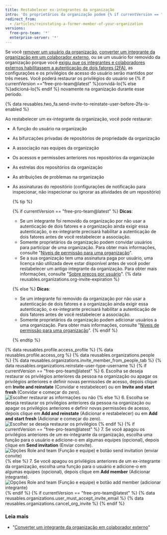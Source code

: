 ```yaml
---
title: Restabelecer ex-integrantes da organização
intro: 'Os proprietários da organização podem {% if currentVersion == "free-pro-team@latest" %}convidar ex-integrantes da organização a voltar a juntar-se{% else %}e adicinar ex-integrantes {% endif%} à sua organização e escolher se deseja restaurar a função anterior, as permissões de acesso, as bifurcações e as configurações dessa pessoa.'
redirect_from:
  - /articles/reinstating-a-former-member-of-your-organization
versions:
  free-pro-team: '*'
  enterprise-server: '*'
---
```


Se você [remover um usuário da organização](/articles/removing-a-member-from-your-organization), [converter um integrante da organização em um colaborador externo](/articles/converting-an-organization-member-to-an-outside-collaborator), ou se um usuário for removido da organização porque você [exigiu que os integrantes e colaboradores externos habilitassem a autenticação de dois fatores (2FA)](/articles/requiring-two-factor-authentication-in-your-organization), as configurações e os privilégios de acesso do usuário serão mantidos por três meses. Você poderá restaurar os privilégios do usuário se {% if currentVersion =="free-pro-team@latest" %}convidá-lo{% else %}adicioná-lo{% endif %} novamente na organização durante esse período.

{% data reusables.two_fa.send-invite-to-reinstate-user-before-2fa-is-enabled %}

Ao restabelecer um ex-integrante da organização, você pode restaurar:
 - A função do usuário na organização
 - As bifurcações privadas de repositórios de propriedade da organização
 - A associação nas equipes da organização
 - Os acessos e permissões anteriores nos repositórios da organização
 - As estrelas dos repositórios da organização
 - As atribuições de problemas na organização
 - As assinaturas do repositório (configurações de notificação para inspecionar, não inspecionar ou ignorar as atividades de um repositório)

    {% tip %}

    {% if currentVersion == "free-pro-team@latest" %}
    **Dicas**:
    - Se um integrante foi removido da organização por não usar a autenticação de dois fatores e a organização ainda exigir essa autenticação, o ex-integrante precisará habilitar a autenticação de dois fatores antes de você restabelecer a associação.
    - Somente proprietários da organização podem convidar usuários para participar de uma organização. Para obter mais informações, consulte "[Níveis de permissão para uma organização](/articles/permission-levels-for-an-organization)".
    - Se a sua organização tem uma assinatura paga por usuário, uma licença não utilizada deve estar disponível antes de você poder restabelecer um antigo integrante da organização. Para obter mais informações, consulte "[Sobre preços por usuário](/articles/about-per-user-pricing)". {% data reusables.organizations.org-invite-expiration %}

   {% else %}
    **Dicas**:
    - Se um integrante foi removido da organização por não usar a autenticação de dois fatores e a organização ainda exigir essa autenticação, o ex-integrante precisará habilitar a autenticação de dois fatores antes de você restabelecer a associação.
    - Somente proprietários da organização podem adicionar usuários a uma organização. Para obter mais informações, consulte "[Níveis de permissão para uma organização](/articles/permission-levels-for-an-organization)".
   {% endif %}

   {% endtip %}

{% data reusables.profile.access_profile %}
{% data reusables.profile.access_org %}
{% data reusables.organizations.people %}
{% data reusables.organizations.invite_member_from_people_tab %}
{% data reusables.organizations.reinstate-user-type-username %}
{% if currentVersion == "free-pro-team@latest" %}
6. Escolha se deseja restaurar os privilégios anteriores da pessoa na organização ou apagar os privilégios anteriores e definir novas permissões de acesso, depois clique em **Invite and reinstate** (Convidar e restabelecer) ou em **Invite and start fresh** (Convidar e começar do zero). ![Escolher restaurar as informações ou não](/assets/images/help/organizations/choose_whether_to_restore_org_member_info.png)
{% else %}
6. Escolha se deseja restaurar os privilégios anteriores da pessoa na organização ou apagar os privilégios anteriores e definir novas permissões de acesso, depois clique em **Add and reinstate** (Adicionar e restabelecer) ou em **Add and start fresh** (Adicionar e começar do zero). ![Escolher se deseja restaurar os privilégios](/assets/images/help/organizations/choose_whether_to_restore_org_member_info_ghe.png)
{% endif %}
{% if currentVersion == "free-pro-team@latest" %}
7. Se você apagou os privilégios anteriores de um ex-integrante da organização, escolha uma função para o usuário e adicione-o em algumas equipes (opcional), depois clique em **Send invitation** (Enviar convite). ![Opções Role and team (Função e equipe) e botão send invitation (enviar convite)](/assets/images/help/organizations/add-role-send-invitation.png)
{% else %}
7. Se você apagou os privilégios anteriores de um ex-integrante da organização, escolha uma função para o usuário e adicione-o em algumas equipes (opcional), depois clique em **Add member** (Adicionar integrante). ![Opções Role and team (Função e equipe) e botão add member (adicionar integrante)](/assets/images/help/organizations/add-role-add-member.png)
{% endif %}
{% if currentVersion == "free-pro-team@latest" %}
{% data reusables.organizations.user_must_accept_invite_email %} {% data reusables.organizations.cancel_org_invite %}
{% endif %}

### Leia mais

- "[Converter um integrante da organização em colaborador externo](/articles/converting-an-organization-member-to-an-outside-collaborator)"
